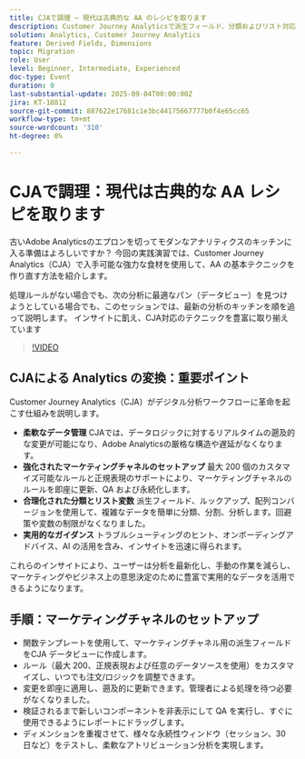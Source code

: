 ```yaml
---
title: CJAで調理 – 現代は古典的な AA のレシピを取ります
description: Customer Journey Analyticsで派生フィールド、分類およびリスト対応ディメンションを使用して、柔軟で遡及的なインサイトを活用する方法を説明します。
solution: Analytics, Customer Journey Analytics
feature: Derived Fields, Dimensions
topic: Migration
role: User
level: Beginner, Intermediate, Experienced
doc-type: Event
duration: 0
last-substantial-update: 2025-09-04T00:00:00Z
jira: KT-18812
source-git-commit: 887622e17681c1e3bc44175667777b0f4e65cc65
workflow-type: tm+mt
source-wordcount: '310'
ht-degree: 0%

---
```



# CJAで調理：現代は古典的な AA レシピを取ります

古いAdobe Analyticsのエプロンを切ってモダンなアナリティクスのキッチンに入る準備はよろしいですか？ 今回の実践演習では、Customer Journey Analytics（CJA）で入手可能な強力な食材を使用して、AA の基本テクニックを作り直す方法を紹介します。

処理ルールがない場合でも、次の分析に最適なパン（データビュー）を見つけようとしている場合でも、このセッションでは、最新の分析のキッチンを順を追って説明します。
インサイトに飢え、CJA対応のテクニックを豊富に取り揃えています

>[!VIDEO](https://video.tv.adobe.com/v/3471241/?learn=on&enablevpops&captions=jpn)

## CJAによる Analytics の変換：重要ポイント

Customer Journey Analytics（CJA）がデジタル分析ワークフローに革命を起こす仕組みを説明します。

* **柔軟なデータ管理** CJAでは、データロジックに対するリアルタイムの遡及的な変更が可能になり、Adobe Analyticsの厳格な構造や遅延がなくなります。
* **強化されたマーケティングチャネルのセットアップ** 最大 200 個のカスタマイズ可能なルールと正規表現のサポートにより、マーケティングチャネルのルールを即座に更新、QA および永続化します。
* **合理化された分類とリスト変数** 派生フィールド、ルックアップ、配列コンバージョンを使用して、複雑なデータを簡単に分類、分割、分析します。回避策や変数の制限がなくなりました。
* **実用的なガイダンス** トラブルシューティングのヒント、オンボーディングアドバイス、AI の活用を含み、インサイトを迅速に得られます。

これらのインサイトにより、ユーザーは分析を最新化し、手動の作業を減らし、マーケティングやビジネス上の意思決定のために豊富で実用的なデータを活用できるようになります。

## 手順：マーケティングチャネルのセットアップ

* 関数テンプレートを使用して、マーケティングチャネル用の派生フィールドをCJA データビューに作成します。
* ルール（最大 200、正規表現および任意のデータソースを使用）をカスタマイズし、いつでも注文/ロジックを調整できます。
* 変更を即座に適用し、遡及的に更新できます。管理者による処理を待つ必要がなくなりました。
* 検証されるまで新しいコンポーネントを非表示にして QA を実行し、すぐに使用できるようにレポートにドラッグします。
* ディメンションを重複させて、様々な永続性ウィンドウ（セッション、30 日など）をテストし、柔軟なアトリビューション分析を実現します。
